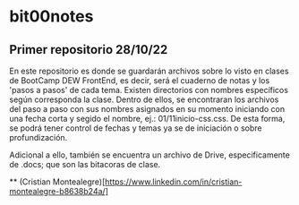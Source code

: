 # bit00notes

## Primer repositorio 28/10/22

En este repositorio es donde se guardarán archivos sobre lo visto en clases de BootCamp DEW FrontEnd, es decir, será el cuaderno de notas y los 'pasos a pasos' de cada tema. Existen directorios con nombres específicos según corresponda la clase. Dentro de ellos, se encontraran los archivos del paso a paso con sus nombres asignados en su momento iniciando con una fecha corta y segido el nombre, ej.: 01/11inicio-css.css. De esta forma, se podrá tener control de fechas y temas ya se de iniciación o sobre profundización.

Adicional a ello, también se encuentra un archivo de Drive, especificamente de .docs; que son las bitacoras de clase.

**
(Cristian Montealegre)[https://www.linkedin.com/in/cristian-montealegre-b8638b24a/]
